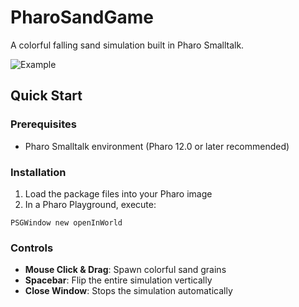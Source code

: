 # PharoSandGame

A colorful falling sand simulation built in Pharo Smalltalk.

![Example](example.gif)

## Quick Start

### Prerequisites
- Pharo Smalltalk environment (Pharo 12.0 or later recommended)

### Installation
1. Load the package files into your Pharo image
2. In a Pharo Playground, execute:
```smalltalk
PSGWindow new openInWorld
```

### Controls
- **Mouse Click & Drag**: Spawn colorful sand grains
- **Spacebar**: Flip the entire simulation vertically
- **Close Window**: Stops the simulation automatically
